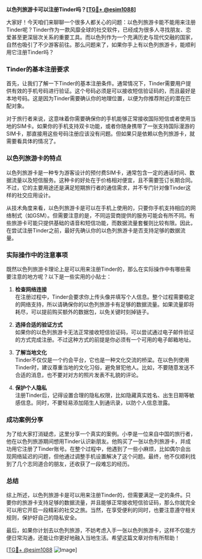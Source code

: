 **以色列旅游卡可以注册Tinder吗？[[TG💪+ @esim1088](https://t.me/s/esim1088)]**

大家好！今天咱们来聊聊一个很多人都关心的问题：以色列旅游卡能不能用来注册Tinder呢？Tinder作为一款风靡全球的社交软件，已经成为很多人寻找朋友、恋爱甚至更深层次关系的重要工具。而以色列作为一个充满历史与现代交融的国家，自然也吸引了不少游客前往。那么问题来了，如果你手上有以色列旅游卡，能顺利用它注册Tinder吗？

### Tinder的基本注册要求

首先，让我们了解一下Tinder的基本注册条件。通常情况下，Tinder需要用户提供有效的手机号码进行验证。这个号码必须是可以接收短信验证码的，而且最好是本地号码。这是因为Tinder需要确认你的地理位置，以便为你推荐附近的潜在匹配对象。

对于旅行者来说，这意味着你需要确保你的手机能够正常接收国际短信或者使用当地的SIM卡。如果你的手机支持双卡功能，或者你随身携带了一张支持国际漫游的SIM卡，那直接用这些号码注册应该没有问题。但如果只是依赖以色列旅游卡，就需要看具体的情况了。

### 以色列旅游卡的特点

以色列旅游卡是一种专为游客设计的预付费SIM卡，通常包含一定的通话时间、数据流量以及短信服务。这种卡的好处在于价格相对便宜，且不需要签订长期合同。不过，它的主要用途还是满足短期旅行者的通信需求，并不专门针对像Tinder这样的社交应用设计。

从技术角度来看，以色列旅游卡是可以在手机上使用的，只要你手机支持相应的网络制式（如GSM）。但需要注意的是，不同运营商提供的服务可能会有所不同。有些旅游卡可能只提供基础的语音和短信功能，而数据流量套餐则比较有限。因此，在尝试注册Tinder之前，最好先确认你的以色列旅游卡是否支持足够的数据流量。

### 实际操作中的注意事项

既然以色列旅游卡理论上是可以用来注册Tinder的，那么在实际操作中有哪些需要注意的地方呢？以下是一些实用的小贴士：

1. **检查网络连接**  
   在注册过程中，Tinder会要求你上传头像并填写个人信息。整个过程需要稳定的网络支持，所以请确保你的以色列旅游卡有足够的数据流量。如果流量即将耗尽，可以提前购买额外的数据包，以免关键时刻掉链子。

2. **选择合适的验证方式**  
   如果你的以色列旅游卡无法正常接收短信验证码，可以尝试通过电子邮件验证的方式完成注册。不过这种方式的前提是你必须有一个可用的电子邮箱地址。

3. **了解当地文化**  
   Tinder不仅仅是一个约会平台，它也是一种文化交流的桥梁。在以色列使用Tinder时，建议尊重当地的文化习俗，避免冒犯他人。比如，不要随意发送不合适的消息，也不要对对方的照片发表不礼貌的评论。

4. **保护个人隐私**  
   注册Tinder后，记得设置合理的隐私权限，比如隐藏真实姓名、出生日期等敏感信息。同时，不要轻易添加陌生人到通讯录，以防个人信息泄露。

### 成功案例分享

为了给大家打消疑虑，这里分享一个真实的案例。小李是一位来自中国的旅行者，他在以色列旅游期间想用Tinder认识新朋友。他购买了一张以色列旅游卡，并成功用它注册了Tinder账号。在整个过程中，他遇到了一些小麻烦，比如偶尔会出现网络延迟的问题，但他通过调整手机设置解决了这个问题。最终，他不仅顺利找到了几个志同道合的朋友，还收获了一段难忘的经历。

### 总结

综上所述，以色列旅游卡是可以用来注册Tinder的，但需要满足一定的条件。只要你的旅游卡支持足够的数据流量，并且能够正常接收短信验证码，那么你就完全可以用它开启一段精彩的社交之旅。当然，在享受便利的同时，也要注意遵守相关规则，保护好自己的隐私安全。

最后，如果你计划去以色列旅游，不妨考虑入手一张以色列旅游卡，这样不仅能方便日常沟通，还能让你更好地融入当地生活。希望这篇文章对你有所帮助！

[[TG💪+ @esim1088](https://t.me/s/esim1088) ![Image](https://i.postimg.cc/4NQfJmqS/Snipaste-2025-05-13-00-14-12.png)]
